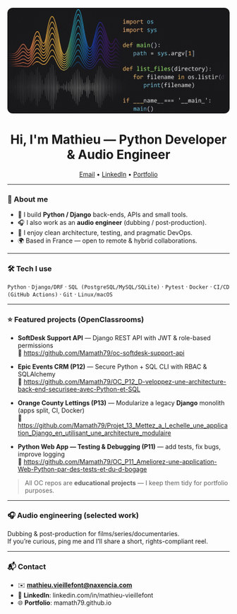 <!-- Profile README for github.com/Mamath79 -->

<p align="center">
  <a href="https://mamath79.github.io">
    <img src="assets/banner_github_readme.jpg"
         alt="Mathieu Vieillefont — Python Developer & Audio Engineer"
         style="max-width:100%; border-radius:12px;">
  </a>
</p>

<h1 align="center">Hi, I'm Mathieu — Python Developer & Audio Engineer</h1>

<p align="center">
  <a href="mailto:mathieu.vieillefont@gmail.com">Email</a> •
  <a href="https://www.linkedin.com/in/mathieu-vieillefont/">LinkedIn</a> •
  <a href="https://mamath79.github.io">Portfolio</a>
</p>

---

### 👋 About me
- 🔭 I build **Python / Django** back-ends, APIs and small tools.
- 🎧 I also work as an **audio engineer** (dubbing / post-production).
- 🧩 I enjoy clean architecture, testing, and pragmatic DevOps.
- 🌍 Based in France — open to remote & hybrid collaborations.

---

### 🛠️ Tech I use
`Python` · `Django/DRF` · `SQL (PostgreSQL/MySQL/SQLite)` · `Pytest` · `Docker` · `CI/CD (GitHub Actions)` · `Git` · `Linux/macOS`

<!-- Optional badges (uncomment if you like the visual style)
<p>
  <img src="https://img.shields.io/badge/Python-3.x-blue?logo=python" />
  <img src="https://img.shields.io/badge/Django-4.x-092E20?logo=django" />
  <img src="https://img.shields.io/badge/DRF-API-red" />
  <img src="https://img.shields.io/badge/Pytest-tested-green?logo=pytest" />
  <img src="https://img.shields.io/badge/Docker-ready-2496ED?logo=docker" />
</p>
-->

---

### ⭐ Featured projects (OpenClassrooms)
- **SoftDesk Support API** — Django REST API with JWT & role-based permissions  
  🔗 https://github.com/Mamath79/oc-softdesk-support-api

- **Epic Events CRM (P12)** — Secure Python + SQL CLI with RBAC & SQLAlchemy  
  🔗 https://github.com/Mamath79/OC_P12_D-veloppez-une-architecture-back-end-securisee-avec-Python-et-SQL

- **Orange County Lettings (P13)** — Modularize a legacy **Django** monolith (apps split, CI, Docker)  
  🔗 https://github.com/Mamath79/Projet_13_Mettez_a_l_echelle_une_application_Django_en_utilisant_une_architecture_modulaire

- **Python Web App — Testing & Debugging (P11)** — add tests, fix bugs, improve logging  
  🔗 https://github.com/Mamath79/OC_P11_Ameliorez-une-application-Web-Python-par-des-tests-et-du-d-bogage

> All OC repos are **educational projects** — I keep them tidy for portfolio purposes.

---

### 🎧 Audio engineering (selected work)
Dubbing & post-production for films/series/documentaries.  
If you’re curious, ping me and I’ll share a short, rights-compliant reel.

---

### 📬 Contact
- ✉️ **mathieu.vieillefont@naxencia.com**
- 🔗 **LinkedIn**: linkedin.com/in/mathieu-vieillefont
- 🌐 **Portfolio**: mamath79.github.io

<!-- Optional GitHub stats (comment out if you prefer clean text)
<p align="left">
  <img src="https://github-readme-stats.vercel.app/api?username=Mamath79&show_icons=true&hide_title=true" height="140" />
  <img src="https://github-readme-stats.vercel.app/api/top-langs/?username=Mamath79&layout=compact" height="140" />
</p>
-->
